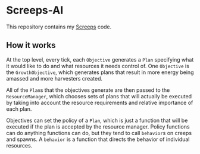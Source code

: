 # Screeps-AI

This repository contains my [Screeps](http://screeps.com/) code.

## How it works

At the top level, every tick, each `Objective` generates a `Plan` specifying what it would like to do and what resources it needs control of. One `Objective` is the `GrowthObjective`, which generates plans that result in more energy being amassed and more harvesters created.

All of the `Plan`s that the objectives generate are then passed to the `ResourceManager`, which chooses sets of plans that will actually be executed by taking into account the resource requirements and relative importance of each plan.

Objectives can set the policy of a `Plan`, which is just a function that will be executed if the plan is accepted by the resource manager. Policy functions can do anything functions can do, but they tend to call `behavior`s on creeps and spawns. A `behavior` is a function that directs the behavior of individual resources.